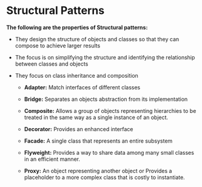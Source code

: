 # Structural Patterns #

**The following are the properties of Structural patterns:**

+ They design the structure of objects and classes so that they can compose to achieve larger results
+ The focus is on simplifying the structure and identifying the relationship between classes and objects
+ They focus on class inheritance and composition

  + **Adapter:** Match interfaces of different classes

  + **Bridge:** Separates an objects abstraction from its implementation

  + **Composite:** Allows a group of objects representing hierarchies to be treated in the same way as a single instance of an object.

  + **Decorator:** Provides an enhanced interface

  + **Facade:** A single class that represents an entire subsystem

  + **Flyweight:** Provides a way to share data among many small classes in an efficient manner.

  + **Proxy:** An object representing another object or Provides a placeholder to a more complex class that is costly to instantiate.
